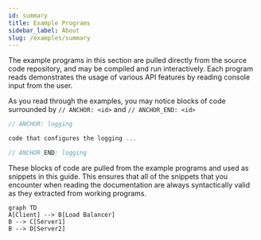 ```yaml
---
id: summary
title: Example Programs
sidebar_label: About
slug: /examples/summary
---
```


The example programs in this section are pulled directly from the source code repository, and may be compiled and run interactively. Each program reads
demonstrates the usage of various API features by reading console input from the user.

As you read through the examples, you may notice blocks of code surrounded by `// ANCHOR: <id>` and `// ANCHOR_END: <id>`

```c
// ANCHOR: logging

code that configures the logging ...

// ANCHOR_END: logging
```

These blocks of code are pulled from the example programs and used as snippets in this guide. This ensures that all of the snippets
that you encounter when reading the documentation are always syntactically valid as they extracted from working programs.


```mermaid
graph TD
A[Client] --> B[Load Balancer]
B --> C[Server1]
B --> D[Server2]
```
